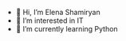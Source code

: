 - 👋 Hi, I’m Elena Shamiryan
- 👀 I’m interested in IT
- 🌱 I’m currently learning Python

<!---
ElenaShamiryan/ElenaShamiryan is a ✨ special ✨ repository because its `README.md` (this file) appears on your GitHub profile.
You can click the Preview link to take a look at your changes.
--->
